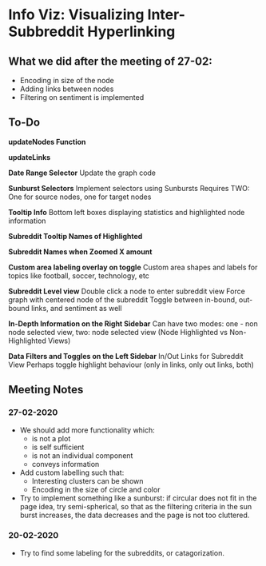 # Info Viz: Visualizing Inter-Subbreddit Hyperlinking
## What we did after the meeting of 27-02:
- Encoding in size of the node
- Adding links between nodes
- Filtering on sentiment is implemented

## To-Do
__updateNodes Function__

__updateLinks__

__Date Range Selector__
Update the graph code

__Sunburst Selectors__
Implement selectors using Sunbursts
Requires TWO: One for source nodes, one for target nodes

__Tooltip Info__
Bottom left boxes displaying statistics and highlighted node information

__Subreddit Tooltip Names of Highlighted__

__Subreddit Names when Zoomed X amount__

__Custom area labeling overlay on toggle__
Custom area shapes and labels for topics like football, soccer, technology, etc

__Subreddit Level view__
Double click a node to enter subreddit view
Force graph with centered node of the subreddit
Toggle between in-bound, out-bound links, and sentiment as well

__In-Depth Information on the Right Sidebar__
Can have two modes: one - non node selected view, two: node selected view
(Node Highlighted vs Non-Highlighted Views)

__Data Filters and Toggles on the Left Sidebar__
In/Out Links for Subreddit View
Perhaps toggle highlight behaviour (only in links, only out links, both)

## Meeting Notes
### 27-02-2020
- We should add more functionality which:
    - is not a plot
    - is self sufficient
    - is not an individual component
    - conveys information
 - Add custom labelling such that:
    - Interesting clusters can be shown
    - Encoding in the size of circle and color
 - Try to implement something like a sunburst: if circular does not fit in the page idea, try semi-spherical, so that as the filtering criteria in the sun burst increases, the data decreases and the page is not too cluttered. 

### 20-02-2020
   - Try to find some labeling for the subreddits, or catagorization.
   
